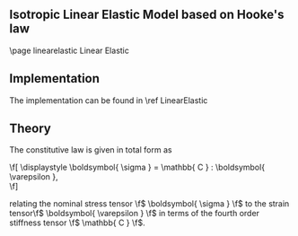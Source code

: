 ## Isotropic Linear Elastic Model based on Hooke's law

\page linearelastic Linear Elastic

## Implementation

The implementation can be found in \ref LinearElastic

## Theory 

The constitutive law is given in total form as

\f[ 
  \displaystyle \boldsymbol{ \sigma } = \mathbb{ C } : \boldsymbol{ \varepsilon },  
\f] 

relating the nominal stress tensor \f$ \boldsymbol{ \sigma } \f$ 
to the strain tensor\f$ \boldsymbol{ \varepsilon }  \f$ 
in terms of the fourth order stiffness tensor \f$ \mathbb{ C } \f$.
